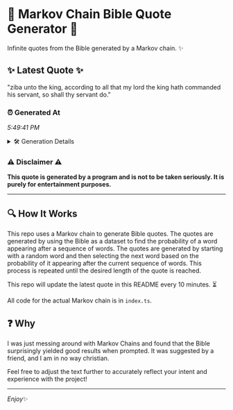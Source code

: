 # 📖 Markov Chain Bible Quote Generator 📖

Infinite quotes from the Bible generated by a Markov chain. ✨

## ✨ Latest Quote ✨
"ziba unto the king, according to all that my lord the king hath commanded his servant, so shall thy servant do."

### ⏰ Generated At
*5:49:41 PM*

<details>
    <summary>🛠️ Generation Details</summary>
    <p>
        <strong>🌱 Seed:</strong> ziba<br>
        <strong>🔄 Iterations:</strong> 20<br>
        <strong>📜 Context History:</strong><br>[ ziba ]: unto<br>[ ziba, unto ]: the<br>[ ziba, unto, the ]: king,<br>[ ziba, unto, the, king, ]: according<br>[ ziba, unto, the, king,, according ]: to<br>[ ziba, unto, the, king,, according, to ]: all<br>[ unto, the, king,, according, to, all ]: that<br>[ the, king,, according, to, all, that ]: my<br>[ king,, according, to, all, that, my ]: lord<br>[ according, to, all, that, my, lord ]: the<br>[ to, all, that, my, lord, the ]: king<br>[ all, that, my, lord, the, king ]: hath<br>[ that, my, lord, the, king, hath ]: commanded<br>[ my, lord, the, king, hath, commanded ]: his<br>[ lord, the, king, hath, commanded, his ]: servant,<br>[ the, king, hath, commanded, his, servant, ]: so<br>[ king, hath, commanded, his, servant,, so ]: shall<br>[ hath, commanded, his, servant,, so, shall ]: thy<br>[ commanded, his, servant,, so, shall, thy ]: servant<br>[ his, servant,, so, shall, thy, servant ]: do.<br>
    </p>
</details>

### ⚠️ Disclaimer ⚠️
**This quote is generated by a program and is not to be taken seriously. It is purely for entertainment purposes.**

---

## 🔍 How It Works

This repo uses a Markov chain to generate Bible quotes. The quotes are generated by using the Bible as a dataset to find the probability of a word appearing after a sequence of words. The quotes are generated by starting with a random word and then selecting the next word based on the probability of it appearing after the current sequence of words. This process is repeated until the desired length of the quote is reached.

This repo will update the latest quote in this README every 10 minutes. ⏳

All code for the actual Markov chain is in `index.ts`.

## ❓ Why

I was just messing around with Markov Chains and found that the Bible surprisingly yielded good results when prompted. 
It was suggested by a friend, and I am in no way christian.

Feel free to adjust the text further to accurately reflect your intent and experience with the project!

---

*Enjoy*✨
